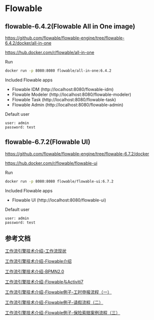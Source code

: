 # Flowable

## flowable-6.4.2(Flowable All in One image)

https://github.com/flowable/flowable-engine/tree/flowable-6.4.2/docker/all-in-one

https://hub.docker.com/r/flowable/all-in-one

Run

```bash
docker run -p 8080:8080 flowable/all-in-one:6.4.2
```

Included Flowable apps

* Flowable IDM  (http://localhost:8080/flowable-idm)
* Flowable Modeler  (http://localhost:8080/flowable-modeler)
* Flowable Task  (http://localhost:8080/flowable-task)
* Flowable Admin  (http://localhost:8080/flowable-admin)

Default user

```
user: admin  
password: test
```

## flowable-6.7.2(Flowable UI)

https://github.com/flowable/flowable-engine/tree/flowable-6.7.2/docker

https://hub.docker.com/r/flowable/flowable-ui

Run

```bash
docker run -p 8080:8080 flowable/flowable-ui:6.7.2
```

Included Flowable apps

* Flowable UI (http://localhost:8080/flowable-ui)

Default user

```
user: admin  
password: test
```

## 参考文档

[工作流引擎技术介绍-工作流现状](https://mp.weixin.qq.com/s/PxsEW-RhG3YkMfzpakc5zw)

[工作流引擎技术介绍-Flowable介绍](https://mp.weixin.qq.com/s/DjWMQoLsDCqE5JsU-iJuAA)

[工作流引擎技术介绍-BPMN2.0](https://mp.weixin.qq.com/s/69OrKCnvAG7nXtW7OgBzow)

[工作流引擎技术介绍-Flowable与Activiti7](https://mp.weixin.qq.com/s/QHkRzlWoM9fQ6lRSpII3FQ)

[工作流引擎技术介绍-Flowable例子-工时申报流程（一）](https://mp.weixin.qq.com/s/LBoX2Zlt5L7_ggXzSDfUHw)

[工作流引擎技术介绍-Flowable例子-请假流程（二）](https://mp.weixin.qq.com/s/fkC7qwJLq37YY6HUCqAQVg)

[工作流引擎技术介绍-Flowable例子-保险索赔案例流程（三）](https://mp.weixin.qq.com/s/6Ctig9R_knVRJo1zzgK20w)
